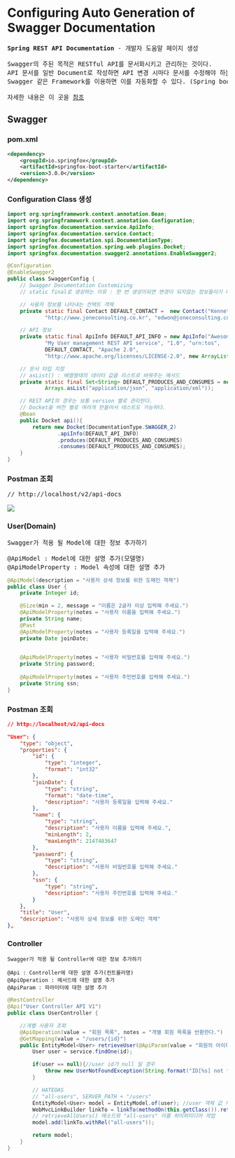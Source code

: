 # Configuring Auto Generation of Swagger Documentation
<pre>
<b>Spring REST API Documentation</b> - 개발자 도움말 페이지 생성

Swagger의 주된 목적은 RESTful API를 문서화시키고 관리하는 것이다.
API 문서를 일반 Document로 작성하면 API 변경 시마다 문서를 수정해야 하는 불편함이 있는데,
Swagger 같은 Framework를 이용하면 이를 자동화할 수 있다. (Spring boot 사용 시)

자세한 내용은 이 곳을 <a href="https://otrodevym.tistory.com/entry/spring-boot-%EC%8B%9C%EC%9E%91%ED%95%98%EA%B8%B0-4-Swagger-%EC%84%A4%EC%A0%95-%EB%B0%8F-%EC%82%AC%EC%9A%A9-%EB%B0%A9%EB%B2%95">참조</a>
</pre>
## Swagger
### pom.xml
```xml
<dependency>
    <groupId>io.springfox</groupId>
    <artifactId>springfox-boot-starter</artifactId>
    <version>3.0.0</version>
</dependency>
```
### Configuration Class 생성
```java
import org.springframework.context.annotation.Bean;
import org.springframework.context.annotation.Configuration;
import springfox.documentation.service.ApiInfo;
import springfox.documentation.service.Contact;
import springfox.documentation.spi.DocumentationType;
import springfox.documentation.spring.web.plugins.Docket;
import springfox.documentation.swagger2.annotations.EnableSwagger2;

@Configuration
@EnableSwagger2
public class SwaggerConfig {
    // Swagger Documentation Customizing
    // static final로 생성하는 이유 : 한 번 생성이되면 변경이 되지않는 정보들이기 때문에

    // 사용자 정보를 나타내는 컨택트 객체
    private static final Contact DEFAULT_CONTACT =  new Contact("Kenneth Lee",
            "http://www.joneconsulting.co.kr", "edwon@joneconsulting.co.kr");

    // API 정보
    private static final ApiInfo DEFAULT_API_INFO = new ApiInfo("Awesome API Title",
            "My User management REST API service", "1.0", "urn:tos",
            DEFAULT_CONTACT, "Apache 2.0",
            "http://www.apache.org/licenses/LICENSE-2.0", new ArrayList<>());

    // 문서 타입 지정
    // asList() : 배열형태의 데이터 값을 리스트로 바꿔주는 메서드
    private static final Set<String> DEFAULT_PRODUCES_AND_CONSUMES = new HashSet<>(
            Arrays.asList("application/json", "application/xml")); 

    // REST API의 경우는 보통 version 별로 관리한다.
    // Docket을 버전 별로 여러개 만들어서 테스트도 가능하다.
    @Bean
    public Docket api(){
        return new Docket(DocumentationType.SWAGGER_2)
                .apiInfo(DEFAULT_API_INFO)
                .produces(DEFAULT_PRODUCES_AND_CONSUMES)
                .consumes(DEFAULT_PRODUCES_AND_CONSUMES);
    }
}
```
### Postman 조회 
<pre>
// http://localhost/v2/api-docs

<img src="https://github.com/RyuKyeongWoo/TIL/blob/main/SpringBoot/img/api-docs.PNG"/>
</pre>
### User(Domain)
<pre>
Swagger가 적용 될 Model에 대한 정보 추가하기

@ApiModel : Model에 대한 설명 추가(모델명)
@ApiModelProperty : Model 속성에 대한 설명 추가
</pre>
```java
@ApiModel(description = "사용자 상세 정보를 위한 도메인 객체")
public class User {
    private Integer id;

    @Size(min = 2, message = "이름은 2글자 이상 입력해 주세요.")
    @ApiModelProperty(notes = "사용자 이름을 입력해 주세요.")
    private String name;
    @Past
    @ApiModelProperty(notes = "사용자 등록일을 입력해 주세요.")
    private Date joinDate;

    
    @ApiModelProperty(notes = "사용자 비밀번호를 입력해 주세요.")
    private String password;
    
    @ApiModelProperty(notes = "사용자 주민번호를 입력해 주세요.")
    private String ssn;
}
```
### Postman 조회
```json
// http://localhost/v2/api-docs

"User": {
    "type": "object",
    "properties": {
        "id": {
            "type": "integer",
            "format": "int32"
        },
        "joinDate": {
            "type": "string",
            "format": "date-time",
            "description": "사용자 등록일을 입력해 주세요."
        },
        "name": {
            "type": "string",
            "description": "사용자 이름을 입력해 주세요.",
            "minLength": 2,
            "maxLength": 2147483647
        },
        "password": {
            "type": "string",
            "description": "사용자 비밀번호를 입력해 주세요."
        },
        "ssn": {
            "type": "string",
            "description": "사용자 주민번호를 입력해 주세요."
        }
    },
    "title": "User",
    "description": "사용자 상세 정보를 위한 도메인 객체"
},
```
### Controller
```
Swagger가 적용 될 Controller에 대한 정보 추가하기

@Api : Controller에 대한 설명 추가(컨트롤러명)
@ApiOperation : 메서드에 대한 설명 추가
@ApiParam : 파라미터에 대한 설명 추가
```
```java
@RestController
@Api("User Controller API V1")
public class UserController {

    //개별 사용자 조회
    @ApiOperation(value = "회원 목록", notes = "개별 회원 목록을 반환한다.")
    @GetMapping(value = "/users/{id}")
    public EntityModel<User> retrieveUser(@ApiParam(value = "회원의 아이디", required = true) @PathVariable int id){
        User user = service.findOne(id);

        if(user == null){//user id가 null 일 경우
            throw new UserNotFoundException(String.format("ID[%s] not found",id));
        }

        // HATEOAS
        // "all-users", SERVER_PATH + "/users"
        EntityModel<User> model = EntityModel.of(user); //user 객체 값 지정
        WebMvcLinkBuilder linkTo = linkTo(methodOn(this.getClass()).retrieveAllUsers());
        // retrieveAllUsers() 메소드와 "all-users" 이름 하이퍼미디어 작업
        model.add(linkTo.withRel("all-users"));

        return model;
    }
}
```
